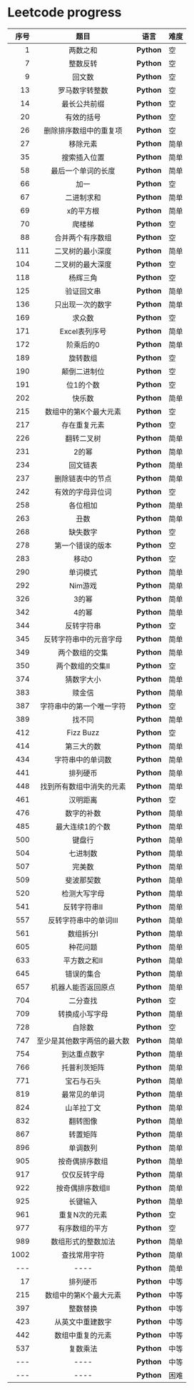 # Leetcode progress

| 序号 | 题目 |  语言 | 难度 |
|---:|:-----:| ------- | ---------- |
|    1 |  两数之和              |**Python**|空|
|    7 |  整数反转 |**Python**|空|
|    9 |  回文数  |**Python**|空|
|   13 |  罗马数字转整数 |**Python**|空|
|   14 |  最长公共前缀 |**Python**|空|
|   20 |  有效的括号 |**Python**|空|
|   26 |  删除排序数组中的重复项              |**Python**|空|
|   27 |  移除元素            |**Python**|简单|
|   35 |  搜索插入位置            |**Python**|简单|
|   58 |  最后一个单词的长度   |**Python**|简单|
|   66 |  加一             |**Python**|空|
|   67 |  二进制求和          |**Python**|简单|
|   69 |  x的平方根       |**Python**|简单|
|   70 |  爬楼梯 |**Python**|空|
|   88 |  合并两个有序数组              |**Python**|空|
|  111 |  二叉树的最小深度  |**Python**|简单|
|  104 |  二叉树的最大深度  |**Python**|空|
|  118 |  杨辉三角              |**Python**|空|
|  125 |  验证回文串           |**Python**|简单|
|  136 |  只出现一次的数字            |**Python**|简单|
|  169 |  求众数            |**Python**|空|
|  171 |  Excel表列序号             |**Python**|简单|
|  172 |  阶乘后的0             |**Python**|简单|
|  189 |  旋转数组              |**Python**|空|
|  190 |  颠倒二进制位              |**Python**|空|
|  191 |  位1的个数              |**Python**|空|
|  202 |  快乐数              |**Python**|简单|
|  215 |  数组中的第K个最大元素              |**Python**|空|
|  217 |  存在重复元素           |**Python**|空|
|  226 |  翻转二叉树              |**Python**|简单|
|  231 |  2的幂            |**Python**|简单|
|  234 |  回文链表            |**Python**|简单|
|  237 |  删除链表中的节点            |**Python**|简单|
|  242 |  有效的字母异位词              |**Python**|空|
|  258 |  各位相加              |**Python**|简单|
|  263 |  丑数              |**Python**|简单|
|  268 |  缺失数字            |**Python**|空|
|  278 |  第一个错误的版本              |**Python**|空|
|  283 |  移动0              |**Python**|空|
|  290 |  单词模式           |**Python**|简单|
|  292 |  Nim游戏           |**Python**|简单|
|  326 |  3的幂             |**Python**|简单|
|  342 |  4的幂           |**Python**|简单|
|  344 |  反转字符串              |**Python**|空|
|  345 |  反转字符串中的元音字母              |**Python**|简单|
|  349 |  两个数组的交集           |**Python**|简单|
|  350 |  两个数组的交集II              |**Python**|空|
|  374 |  猜数字大小              |**Python**|简单|
|  383 |  赎金信              |**Python**|简单|
|  387 |  字符串中的第一个唯一字符              |**Python**|空|
|  389 |  找不同           |**Python**|简单|
|  412 |  Fizz Buzz              |**Python**|空|
|  414 |  第三大的数              |**Python**|简单|
|  434 |  字符串中的单词数           |**Python**|简单|
|  441 |  排列硬币              |**Python**|简单|
|  448 |  找到所有数组中消失的元素              |**Python**|简单|
|  461 |  汉明距离              |**Python**|空|
|  476 |  数字的补数              |**Python**|简单|
|  485 |  最大连续1的个数              |**Python**|简单|
|  500 |  键盘行              |**Python**|简单|
|  504 |  七进制数              |**Python**|简单|
|  507 |  完美数              |**Python**|简单|
|  509 |  斐波那契数              |**Python**|简单|
|  520 |  检测大写字母              |**Python**|简单|
|  541 |  反转字符串II              |**Python**|简单|
|  557 |  反转字符串中的单词III           |**Python**|简单|
|  561 |  数组拆分I           |**Python**|简单|
|  605 |  种花问题              |**Python**|简单|
|  633 |  平方数之和II              |**Python**|简单|
|  645 |  错误的集合         |**Python**|简单|
|  657 |  机器人能否返回原点              |**Python**|简单|
|  704 |  二分查找              |**Python**|空|
|  709 |  转换成小写字母              |**Python**|简单|
|  728 |  自除数           |**Python**|空|
|  747 |  至少是其他数字两倍的最大数              |**Python**|简单|
|  754 |  到达重点数字              |**Python**|简单|
|  766 |  托普利茨矩阵           |**Python**|简单|
|  771 |  宝石与石头           |**Python**|简单|
|  819 |  最常见的单词           |**Python**|简单|
|  824 |  山羊拉丁文           |**Python**|简单|
|  832 |  翻转图像           |**Python**|简单|
|  867 |  转置矩阵           |**Python**|简单|
|  896 |  单调数列           |**Python**|简单|
|  905 |  按奇偶排序数组              |**Python**|简单|
|  917 |  仅仅反转字母           |**Python**|简单|
|  922 |  按奇偶排序数组II              |**Python**|简单|
|  925 |  长键输入              |**Python**|简单|
|  961 |  重复N次的元素              |**Python**|空|
|  977 |  有序数组的平方              |**Python**|空|
|  989 |  数组形式的整数加法              |**Python**|简单|
| 1002 |  查找常用字符              |**Python**|简单|
|---|----|**Python**|简单|
|   17 | 排列硬币            |**Python**|中等|
|  215 | 数组中的第K个最大元素            |**Python**|中等|
|  397 |  整数替换              |**Python**|中等|
|  423 |  从英文中重建数字              |**Python**|中等|
|  442 |  数组中重复的元素              |**Python**|中等|
|  537 | 复数乘法           |**Python**|中等|
|---|----         |**Python**|中等|
|---|        ----|**Python**|困难|
